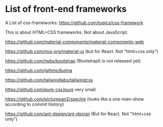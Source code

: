 # List of front-end frameworks

A List of css-frameworks: https://github.com/topics/css-framework

This is about HTML+CSS frameworks. Not about JavaScript.

https://github.com/material-components/material-components-web

https://github.com/mui-org/material-ui (but for React. Not "html+css only")

https://github.com/twbs/bootstrap (Bootstrap5 is not released yet)

https://github.com/jgthms/bulma

https://github.com/tailwindlabs/tailwindcss

https://github.com/pure-css/pure very small.

https://github.com/picturepan2/spectre (looks like a one-man-show according to commit history)

https://github.com/ant-design/ant-design (But for React, Not "html+css only")
